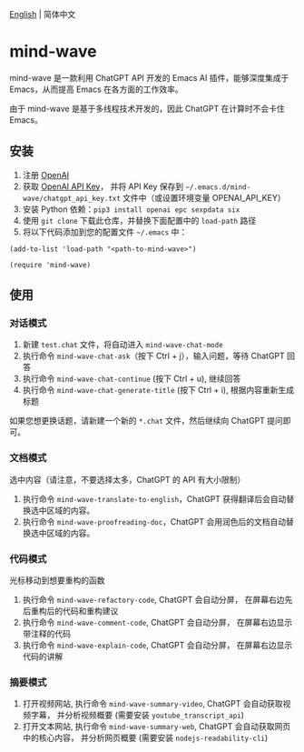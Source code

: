 [English](./README.md) | 简体中文

# mind-wave
mind-wave 是一款利用 ChatGPT API 开发的 Emacs AI 插件，能够深度集成于 Emacs，从而提高 Emacs 在各方面的工作效率。

由于 mind-wave 是基于多线程技术开发的，因此 ChatGPT 在计算时不会卡住 Emacs。

## 安装
1. 注册 [OpenAI](https://platform.openai.com)
2. 获取 [OpenAI API Key](https://platform.openai.com/account/api-keys)， 并将 API Key 保存到 `~/.emacs.d/mind-wave/chatgpt_api_key.txt` 文件中（或设置环境变量 OPENAI_API_KEY）
3. 安装 Python 依赖：`pip3 install openai epc sexpdata six`
4. 使用 `git clone` 下载此仓库，并替换下面配置中的 `load-path` 路径
5. 将以下代码添加到您的配置文件 `~/.emacs` 中：
```elisp
(add-to-list 'load-path "<path-to-mind-wave>")

(require 'mind-wave)
```

## 使用
### 对话模式
1. 新建 `test.chat` 文件，将自动进入 `mind-wave-chat-mode`
2. 执行命令 `mind-wave-chat-ask`（按下 Ctrl + j），输入问题，等待 ChatGPT 回答
3. 执行命令 `mind-wave-chat-continue` (按下 Ctrl + u), 继续回答
4. 执行命令 `mind-wave-chat-generate-title` (按下 Ctrl + i), 根据内容重新生成标题

如果您想更换话题，请新建一个新的 `*.chat` 文件，然后继续向 ChatGPT 提问即可。

### 文档模式
选中内容（请注意，不要选择太多，ChatGPT 的 API 有大小限制）

1. 执行命令 `mind-wave-translate-to-english`，ChatGPT 获得翻译后会自动替换选中区域的内容。
1. 执行命令 `mind-wave-proofreading-doc`，ChatGPT 会用润色后的文档自动替换选中区域的内容。

### 代码模式
光标移动到想要重构的函数

1. 执行命令 `mind-wave-refactory-code`, ChatGPT 会自动分屏， 在屏幕右边先后重构后的代码和重构建议
2. 执行命令 `mind-wave-comment-code`, ChatGPT 会自动分屏， 在屏幕右边显示带注释的代码
2. 执行命令 `mind-wave-explain-code`, ChatGPT 会自动分屏， 在屏幕右边显示代码的讲解

### 摘要模式
1. 打开视频网站, 执行命令 `mind-wave-summary-video`, ChatGPT 会自动获取视频字幕， 并分析视频概要 (需要安装 `youtube_transcript_api`)
2. 打开文本网站, 执行命令 `mind-wave-summary-web`, ChatGPT 会自动获取网页中的核心内容， 并分析网页概要 (需要安装 `nodejs-readability-cli`)
